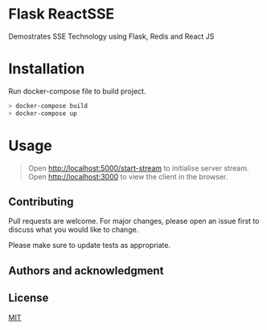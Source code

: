 Flask ReactSSE
==============
Demostrates SSE Technology using Flask, Redis and React JS

Installation
============
Run docker-compose file to build project.<br>
```bash
> docker-compose build
> docker-compose up
```

Usage
=====

> Open [http://localhost:5000/start-stream](http://localhost:5000/start-stream) to initialise server stream.<br/>
> Open [http://localhost:3000](http://localhost:3000) to view the client in the browser.

## Contributing

Pull requests are welcome. For major changes, please open an issue first to discuss what you would like to change.

Please make sure to update tests as appropriate.

## Authors and acknowledgment


## License
[MIT](https://choosealicense.com/licenses/mit/)
